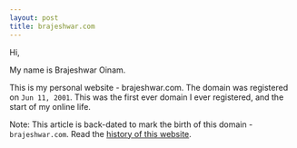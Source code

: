 ```yaml
---
layout: post
title: brajeshwar.com
---
```


Hi,

My name is Brajeshwar Oinam.

This is my personal website - brajeshwar.com. The domain was registered on `Jun 11, 2001`. This was the first ever domain I ever registered, and the start of my online life.

Note: This article is back-dated to mark the birth of this domain - `brajeshwar.com`. Read the [history of this website](/about/brajeshwar.com/).